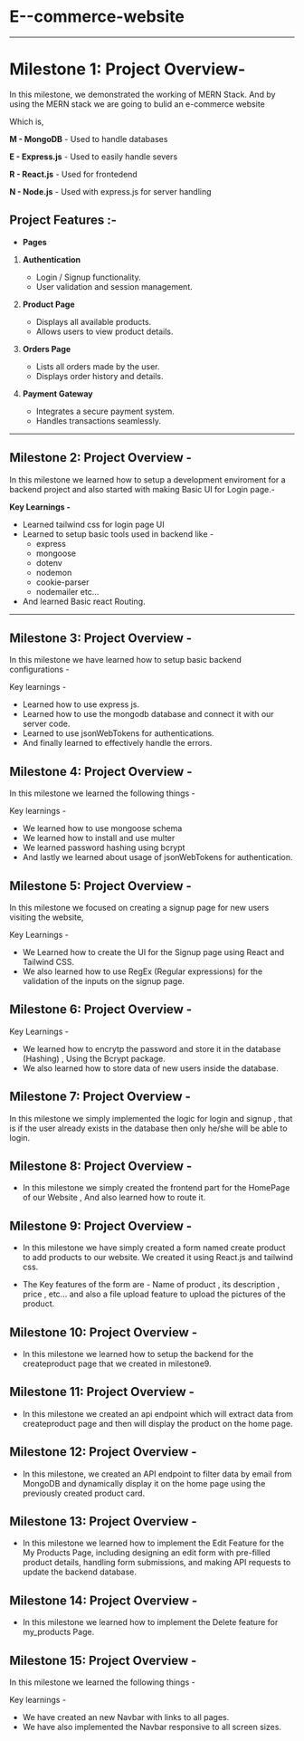 # E--commerce-website

---

# Milestone 1: Project Overview-

In this milestone, we demonstrated the working of MERN Stack. And by using the MERN stack we are going to bulid an e-commerce website

Which is,

**M - MongoDB** - Used to handle databases

**E - Express.js** - Used to easily handle severs

**R - React.js** - Used for frontedend

**N - Node.js** - Used with express.js for server handling

## Project Features :-

- **Pages**

1. **Authentication**

   - Login / Signup functionality.
   - User validation and session management.

2. **Product Page**

   - Displays all available products.
   - Allows users to view product details.

3. **Orders Page**

   - Lists all orders made by the user.
   - Displays order history and details.

4. **Payment Gateway**
   - Integrates a secure payment system.
   - Handles transactions seamlessly.

---

## Milestone 2: Project Overview -

In this milestone we learned how to setup a development enviroment for a backend project and also started with making Basic UI for Login page.-

**Key Learnings -**

- Learned tailwind css for login page UI
- Learned to setup basic tools used in backend like -
  - express
  - mongoose
  - dotenv
  - nodemon
  - cookie-parser
  - nodemailer etc...
- And learned Basic react Routing.

---

## Milestone 3: Project Overview -

In this milestone we have learned how to setup basic backend configurations -

Key learnings -

- Learned how to use express js.
- Learned how to use the mongodb database and connect it with our server code.
- Learned to use jsonWebTokens for authentications.
- And finally learned to effectively handle the errors.

## Milestone 4: Project Overview -

In this milestone we learned the following things -

Key learnings -

- We learned how to use mongoose schema
- We learned how to install and use multer
- We learned password hashing using bcrypt
- And lastly we learned about usage of jsonWebTokens for authentication.

## Milestone 5: Project Overview -

In this milestone we focused on creating a signup page for new users visiting the website,

Key Learnings -

- We Learned how to create the UI for the Signup page using React and Tailwind CSS.
- We also learned how to use RegEx (Regular expressions) for the validation of the inputs on the signup page.

## Milestone 6: Project Overview -

Key Learnings -

- We learned how to encrytp the password and store it in the database (Hashing) , Using the Bcrypt package.
- We also learned how to store data of new users inside the database.

## Milestone 7: Project Overview -

In this milestone we simply implemented the logic for login and signup , that is if the user already exists in the database then only he/she will be able to login.

## Milestone 8: Project Overview -

- In this milestone we simply created the frontend part for the HomePage of our Website , And also learned how to route it.

## Milestone 9: Project Overview -

- In this milestone we have simply created a form named create product to add products to our website. We created it using React.js and tailwind css.

- The Key features of the form are - Name of product , its description , price , etc... and also a file upload feature to upload the pictures of the product.

## Milestone 10: Project Overview -

- In this milestone we learned how to setup the backend for the createproduct page that we created in milestone9.

## Milestone 11: Project Overview -

- In this milestone we created an api endpoint which will extract data from createproduct page and then will display the product on the home page.

## Milestone 12: Project Overview -

- In this milestone, we created an API endpoint to filter data by email from MongoDB and dynamically display it on the home page using the previously created product card.

## Milestone 13: Project Overview -

- In this milestone we learned how to implement the Edit Feature for the My Products Page, including designing an edit form with pre-filled product details, handling form submissions, and making API requests to update the backend database.

## Milestone 14: Project Overview -

- In this milestone we learned how to implement the Delete feature for my_products Page.

## Milestone 15: Project Overview -

In this milestone we learned the following things -

Key learnings - 

- We have created an new Navbar with links to all pages.
- We have also implemented the Navbar responsive to all screen sizes.
